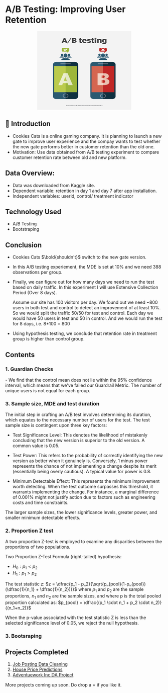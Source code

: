 # A/B Testing: Improving User Retention

<p align="center"><img src="img/mobile_computing_ab_testing.png" height="250" width="300"></p>

## 📌 Introduction
- Cookies Cats is a online gaming company. It is planning to launch a new gate to improve user experience and the compay wants to test whether the new gate performs better in customer retention than the old one.
- Motivation: Use data obtained from A/B testing experiment to compare customer retention rate between old and new platform.

## Data Overview:
- Data was downloaded from Kaggle site.
- Dependent variable: retention in day 1 and day 7 after app installation.
- Independent variables: userid, control/ treatment indicator

## Technology Used

<ul>
  <li>A/B Testing</li>
  <li>Bootstraping</li>

</ul>

## Conclusion
- Cookies Cats $\bold{shouldn't}$ switch to the new gate version.
- In this A/B testing experiement, the MDE is set at 10% and we need 388 observations per group. 
- Finally, we can figure out for how many days we need to run the test based on daily traffic. In this experiment I will use Extensive Collection Period (Over 8 days). 

  Assume our site has 100 visitors per day. We found out we need ~800 users in both test and control to detect an improvement of at least 10%. So we would split the traffic 50/50 for test and control. Each day we would have 50 users in test and 50 in control. And we would run the test for 8 days, i.e. 8*100 = 800

- Using hypothesis testing, we conclude that retention rate in treatment group is higher than control group.

## Contents

<h3>1. Guardian Checks</h3>
- We find that the control mean does not lie within the 95% confidence interval, which means that we've failed our Guardrail Metric. The number of unique users is not equal for each group. 

<h3>3. Sample size, MDE and test duration</h3>
The initial step in crafting an A/B test involves determining its duration, which equates to the necessary number of users for the test. The test sample size is contingent upon three key factors:

+ Test Significance Level: This denotes the likelihood of mistakenly concluding that the new version is superior to the old version. A common value is 0.05.

+ Test Power: This refers to the probability of correctly identifying the new version as better when it genuinely is. Conversely, 1 minus power represents the chance of not implementing a change despite its merit (essentially being overly cautious). A typical value for power is 0.8.

+ Minimum Detectable Effect: This represents the minimum improvement worth detecting. When the test outcome surpasses this threshold, it warrants implementing the change. For instance, a marginal difference of 0.001% might not justify action due to factors such as engineering costs and time constraints.

The larger sample sizes, the lower significance levels, greater power, and smaller minimum detectable effects.

<h3>2. Proportion Z test</h3>
A two proportion Z-test is employed to examine any disparities between the proportions of two populations.

Two Proportion Z-Test Formula (right-tailed) hypothesis:
* $H_0: p_1 < p_2$
* $H_1: p_1 > p_2$

The test statistic z:
$z = \dfrac{p_1 - p_2}{\sqrt{p_{pool}(1-p_{pool})(\dfrac{1}{n_1} + \dfrac{1}{n_2})}}$
where $p_1$ and $p_2$ are the sample proportions, $n_1$ and $n_2$ are the sample sizes,
and where p is the total pooled proportion calculated as: $p_{pool} = \dfrac{(p_1 \cdot n_1 + p_2 \cdot n_2)}{(n_1+n_2)}$

When the p-value associated with the test statistic Z is less than the selected significance level of 0.05, we reject the null hypothesis.

<h3>3. Bootsraping</h3>

## Projects Completed

1. <a href="https://github.com/lyphuong601/job-postings-data-cleaning">Job Posting Data Cleaning</a>
2. <a href="https://github.com/lyphuong601/data-science/tree/main/linear-regression-BGD-deployment">House Price Predictions</a>
3. <a href="https://github.com/lyphuong601/adventuework-inc-da-project"> Adventuework Inc DA Project</a>

More projects coming up soon. Do drop a ⭐ if you like it.